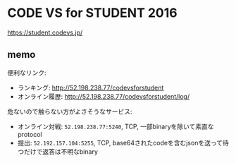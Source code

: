 # CODE VS for STUDENT 2016

<https://student.codevs.jp/>

## memo

便利なリンク:

-   ランキング: <http://52.198.238.77/codevsforstudent>
-   オンライン履歴: <http://52.198.238.77/codevsforstudent/log/>

危ないので触らない方がよさそうなサービス:

-   オンライン対戦: `52.198.238.77:5240`, TCP, 一部binaryを除いて素直なprotocol
-   提出: `52.192.157.104:5255`, TCP, base64されたcodeを含むjsonを送って待つだけで返答は不明なbinary
